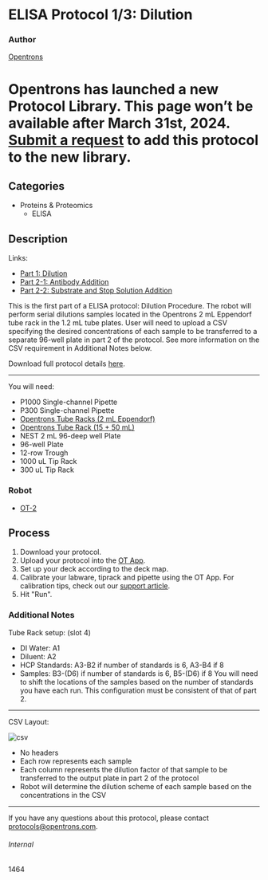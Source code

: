 # ELISA Protocol 1/3: Dilution

### Author
[Opentrons](http://www.opentrons.com/)


# Opentrons has launched a new Protocol Library. This page won’t be available after March 31st, 2024. [Submit a request](https://docs.google.com/forms/d/e/1FAIpQLSdYYp9QCKow4nn0KlCVsMS3HX0eJ0N9O7-erajKvcpT0lWbSg/viewform) to add this protocol to the new library.

## Categories
* Proteins & Proteomics
    * ELISA

## Description
Links:
* [Part 1: Dilution](./1464)
* [Part 2-1: Antibody Addition](./1464-2)
* [Part 2-2: Substrate and Stop Solution Addition](1464-3)

This is the first part of a ELISA protocol: Dilution Procedure. The robot will perform serial dilutions samples located in the Opentrons 2 mL Eppendorf tube rack in the 1.2 mL tube plates. User will need to upload a CSV specifying the desired concentrations of each sample to be transferred to a separate 96-well plate in part 2 of the protocol. See more information on the CSV requirement in Additional Notes below.


Download full protocol details [here](https://s3.amazonaws.com/opentrons-protocol-library-website/custom-README-images/1464-natrix-separations-inc-milliporesigma/NEW_ELISA_protocol.xlsx).

---

You will need:
* P1000 Single-channel Pipette
* P300 Single-channel Pipette
* [Opentrons Tube Racks (2 mL Eppendorf)](https://shop.opentrons.com/collections/opentrons-tips/products/tube-rack-set-1)
* [Opentrons Tube Rack (15 + 50 mL)](https://shop.opentrons.com/collections/opentrons-tips/products/tube-rack-set-1)
* NEST 2 mL 96-deep well Plate
* 96-well Plate
* 12-row Trough
* 1000 uL Tip Rack
* 300 uL Tip Rack

### Robot
* [OT-2](https://opentrons.com/ot-2)

## Process
1. Download your protocol.
2. Upload your protocol into the [OT App](https://opentrons.com/ot-app).
3. Set up your deck according to the deck map.
4. Calibrate your labware, tiprack and pipette using the OT App. For calibration tips, check out our [support article](https://support.opentrons.com/ot-2/getting-started-software-setup/deck-calibration).
5. Hit "Run".


### Additional Notes
Tube Rack setup: (slot 4)
* DI Water: A1
* Diluent: A2
* HCP Standards: A3-B2 if number of standards is 6, A3-B4 if 8
* Samples: B3-(D6) if number of standards is 6, B5-(D6) if 8
You will need to shift the locations of the samples based on the number of standards you have each run. This configuration must be consistent of that of part 2.

---

CSV Layout:

![csv](https://s3.amazonaws.com/opentrons-protocol-library-website/custom-README-images/1464-natrix-separations-inc-milliporesigma/csv_layout.png)

* No headers
* Each row represents each sample
* Each column represents the dilution factor of that sample to be transferred to the output plate in part 2 of the protocol
* Robot will determine the dilution scheme of each sample based on the concentrations in the CSV

---

If you have any questions about this protocol, please contact protocols@opentrons.com.

###### Internal
1464
